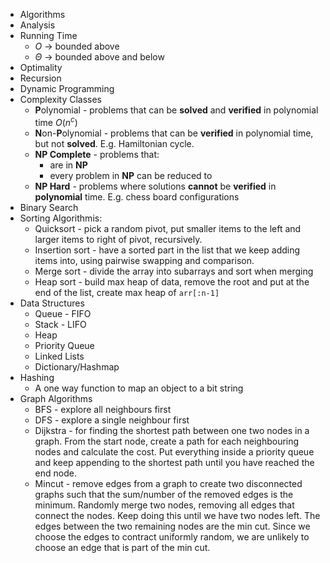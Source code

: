- Algorithms
- Analysis
- Running Time
	- $O$ -> bounded above
	- $\Theta$ -> bounded above and below 
- Optimality
- Recursion
- Dynamic Programming
- Complexity Classes
	- **P**olynomial - problems that can be **solved** and **verified** in polynomial time $O(n^c)$ 
	- **N**on-**P**olynomial - problems that can be **verified** in polynomial time, but not **solved**. E.g. Hamiltonian cycle.
	- **NP Complete** - problems that:
		- are in **NP**
		- every problem in **NP** can be reduced to
	- **NP Hard** - problems where solutions **cannot** be **verified** in **polynomial** time. E.g. chess board configurations
- Binary Search
- Sorting Algorithmis:
	- Quicksort - pick a random pivot, put smaller items to the left and larger items to right of pivot, recursively.
	- Insertion sort - have a sorted part in the list that we keep adding items into, using pairwise swapping and comparison.
	- Merge sort - divide the array into subarrays and sort when merging
	- Heap sort - build max heap of data, remove the root and put at the end of the list, create max heap of `arr[:n-1]`
- Data Structures
	- Queue - FIFO
	- Stack - LIFO
	- Heap
	- Priority Queue
	- Linked Lists
	- Dictionary/Hashmap
- Hashing
	- A one way function to map an object to a bit string
- Graph Algorithms
	- BFS - explore all neighbours first
	- DFS - explore a single neighbour first
	- Dijkstra - for finding the shortest path between one two nodes in a graph. From the start node, create a path for each neighbouring nodes and calculate the cost. Put everything inside a priority queue and keep appending to the shortest path until you have reached the end node. 
	- Mincut - remove edges from a graph to create two disconnected graphs such that the sum/number of the removed edges is the minimum. Randomly merge two nodes, removing all edges that connect the nodes. Keep doing this until we have two nodes left. The edges between the two remaining nodes are the min cut. Since we choose the edges to contract uniformly random, we are unlikely to choose an edge that is part of the min cut.